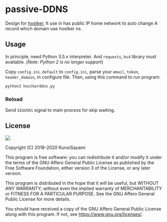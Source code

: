# passive-DDNS

Design for [hostker](https://zhujike.com), It use in has public IP home network to auto change A record which domain use hostker ns.

## Usage

In principle, need Python 3.5.x interpreter. And `requests`, `bs4` library must avaliable. (_Note: Python 2 is no longer support_)

Copy `config.ini.default` to `config.ini`, parse your `email`, `token`, `header_domain`, in configure file. Then, using this command to run program:

```bash
python3 hostkerddns.py
```

### Reload

Send `SIGUSR1` signal to main process for skip waiting.

## License

[![](https://www.gnu.org/graphics/agplv3-155x51.png)](https://www.gnu.org/licenses/agpl-3.0.txt)

Copyright (C) 2018-2020 KunoiSayami

This program is free software: you can redistribute it and/or modify it under the terms of the GNU Affero General Public License as published by the Free Software Foundation, either version 3 of the License, or any later version.

This program is distributed in the hope that it will be useful, but WITHOUT ANY WARRANTY; without even the implied warranty of MERCHANTABILITY or FITNESS FOR A PARTICULAR PURPOSE. See the GNU Affero General Public License for more details.

You should have received a copy of the GNU Affero General Public License along with this program. If not, see <https://www.gnu.org/licenses/>.
